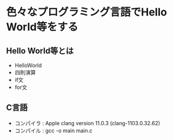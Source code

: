 # 色々なプログラミング言語でHello World等をする

## Hello World等とは
- HelloWorld
- 四則演算
- if文
- for文

## C言語
- コンパイラ : Apple clang version 11.0.3 (clang-1103.0.32.62)
- コンパイル : gcc -o main main.c
